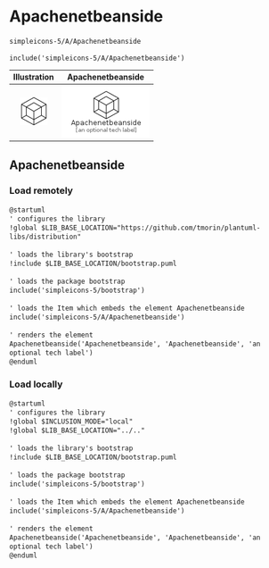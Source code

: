 # Apachenetbeanside


```text
simpleicons-5/A/Apachenetbeanside
```

```text
include('simpleicons-5/A/Apachenetbeanside')
```



| Illustration | Apachenetbeanside |
| :---: | :---: |
| ![illustration for Illustration](../../simpleicons-5/A/Apachenetbeanside.png) | ![illustration for Apachenetbeanside](../../simpleicons-5/A/Apachenetbeanside.Local.png) |




## Apachenetbeanside

### Load remotely
```plantuml
@startuml
' configures the library
!global $LIB_BASE_LOCATION="https://github.com/tmorin/plantuml-libs/distribution"

' loads the library's bootstrap
!include $LIB_BASE_LOCATION/bootstrap.puml

' loads the package bootstrap
include('simpleicons-5/bootstrap')

' loads the Item which embeds the element Apachenetbeanside
include('simpleicons-5/A/Apachenetbeanside')

' renders the element
Apachenetbeanside('Apachenetbeanside', 'Apachenetbeanside', 'an optional tech label')
@enduml
```

### Load locally
```plantuml
@startuml
' configures the library
!global $INCLUSION_MODE="local"
!global $LIB_BASE_LOCATION="../.."

' loads the library's bootstrap
!include $LIB_BASE_LOCATION/bootstrap.puml

' loads the package bootstrap
include('simpleicons-5/bootstrap')

' loads the Item which embeds the element Apachenetbeanside
include('simpleicons-5/A/Apachenetbeanside')

' renders the element
Apachenetbeanside('Apachenetbeanside', 'Apachenetbeanside', 'an optional tech label')
@enduml
```

